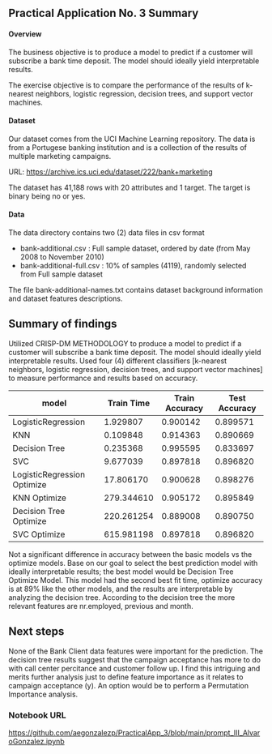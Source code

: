 ## Practical Application No. 3 Summary

#### Overview
The business objective is to produce a model to predict if a customer will subscribe a bank 
time deposit. The model should ideally yield interpretable results.

The exercise objective is to compare the performance of the results of k-nearest neighbors, 
logistic regression, decision trees, and support vector machines.

#### Dataset
Our dataset comes from the UCI Machine Learning repository. The data is from a Portugese banking 
institution and is a collection of the results of multiple marketing campaigns. 

URL: https://archive.ics.uci.edu/dataset/222/bank+marketing

The dataset has 41,188 rows with 20 attributes and 1 target. The target is binary being no or yes.

#### Data
The data directory contains two (2) data files in csv format

- bank-additional.csv : Full sample dataset, ordered by date (from May 2008 to November 2010)
- bank-additional-full.csv : 10% of samples (4119), randomly selected from Full sample dataset

The file bank-additional-names.txt contains dataset background information and dataset features
descriptions.

## Summary of findings
Utilized CRISP-DM METHODOLOGY to produce a model to predict if a customer will subscribe 
a bank time deposit. The model should ideally yield interpretable results.  Used four (4) 
different classifiers [k-nearest neighbors, logistic regression, decision trees, and 
support vector machines] to measure performance and results based on accuracy.

| model | Train Time | Train Accuracy | Test Accuracy |
| ----- | ---------- | -------------- | -------------- |
| LogisticRegression | 1.929807 | 0.900142 |0.899571 |
| KNN | 0.109848 | 0.914363 | 0.890669 |
| Decision Tree | 0.235368 | 0.995595 | 0.833697 |
| SVC | 9.677039 | 0.897818 | 0.896820 |
| LogisticRegression Optimize | 17.806170 | 0.900628 | 0.898276 |
| KNN Optimize | 279.344610 | 0.905172 | 0.895849 |
| Decision Tree Optimize | 220.261254 | 0.889008 | 0.890750 |
| SVC Optimize | 615.981198 | 0.897818 | 0.896820 |

Not a significant difference in accuracy between the basic models vs the optimize models. Base 
on our goal to select the best prediction model with ideally interpretable results; the best 
model would be Decision Tree Optimize Model. This model had the second best fit time, optimize 
accuracy is at 89% like the other models, and the results are interpretable by analyzing the 
decision tree.  According to the decision tree the more relevant features are nr.employed, previous 
and month. 

## Next steps
None of the Bank Client data features were important for the prediction.  The decision tree results 
suggest that the campaign acceptance has more to do with call center percitance and customer follow up. 
I find this intriguing and merits further analysis just to define feature importance as it relates 
to campaign acceptance (y). An option would be to perform a Permutation Importance analysis.

### Notebook URL
https://github.com/aegonzalezp/PracticalApp_3/blob/main/prompt_III_AlvaroGonzalez.ipynb




